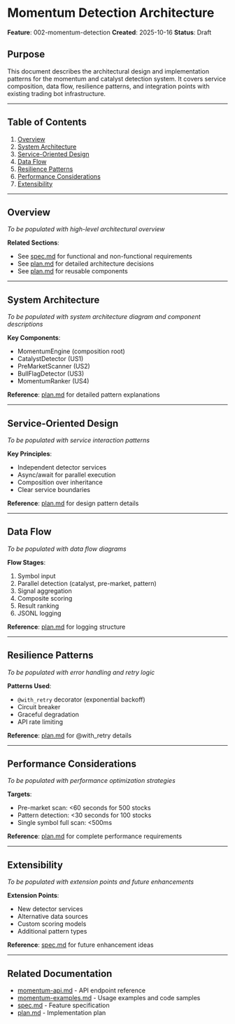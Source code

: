 # Momentum Detection Architecture

**Feature**: 002-momentum-detection
**Created**: 2025-10-16
**Status**: Draft

## Purpose

This document describes the architectural design and implementation patterns for the momentum and catalyst detection system. It covers service composition, data flow, resilience patterns, and integration points with existing trading bot infrastructure.

---

## Table of Contents

1. [Overview](#overview)
2. [System Architecture](#system-architecture)
3. [Service-Oriented Design](#service-oriented-design)
4. [Data Flow](#data-flow)
5. [Resilience Patterns](#resilience-patterns)
6. [Performance Considerations](#performance-considerations)
7. [Extensibility](#extensibility)

---

## Overview

*To be populated with high-level architectural overview*

**Related Sections**:
- See [spec.md](../spec.md#requirements) for functional and non-functional requirements
- See [plan.md](../plan.md#architecture-decisions) for detailed architecture decisions
- See [plan.md](../plan.md#existing-infrastructure---reuse-3-components) for reusable components

---

## System Architecture

*To be populated with system architecture diagram and component descriptions*

**Key Components**:
- MomentumEngine (composition root)
- CatalystDetector (US1)
- PreMarketScanner (US2)
- BullFlagDetector (US3)
- MomentumRanker (US4)

**Reference**: [plan.md](../plan.md#design-patterns) for detailed pattern explanations

---

## Service-Oriented Design

*To be populated with service interaction patterns*

**Key Principles**:
- Independent detector services
- Async/await for parallel execution
- Composition over inheritance
- Clear service boundaries

**Reference**: [plan.md](../plan.md#architecture-decisions) for design pattern details

---

## Data Flow

*To be populated with data flow diagrams*

**Flow Stages**:
1. Symbol input
2. Parallel detection (catalyst, pre-market, pattern)
3. Signal aggregation
4. Composite scoring
5. Result ranking
6. JSONL logging

**Reference**: [plan.md](../plan.md#logging-strategy) for logging structure

---

## Resilience Patterns

*To be populated with error handling and retry logic*

**Patterns Used**:
- `@with_retry` decorator (exponential backoff)
- Circuit breaker
- Graceful degradation
- API rate limiting

**Reference**: [plan.md](../plan.md#existing-infrastructure---reuse-3-components) for @with_retry details

---

## Performance Considerations

*To be populated with performance optimization strategies*

**Targets**:
- Pre-market scan: <60 seconds for 500 stocks
- Pattern detection: <30 seconds for 100 stocks
- Single symbol full scan: <500ms

**Reference**: [plan.md](../plan.md#performance-targets) for complete performance requirements

---

## Extensibility

*To be populated with extension points and future enhancements*

**Extension Points**:
- New detector services
- Alternative data sources
- Custom scoring models
- Additional pattern types

**Reference**: [spec.md](../spec.md#out-of-scope) for future enhancement ideas

---

## Related Documentation

- [momentum-api.md](./momentum-api.md) - API endpoint reference
- [momentum-examples.md](./momentum-examples.md) - Usage examples and code samples
- [spec.md](../spec.md) - Feature specification
- [plan.md](../plan.md) - Implementation plan
